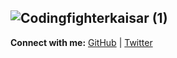 ![Codingfighterkaisar (1)](https://github.com/CodingFighterKaisar/Coding-Fighter-from-Bangladesh/assets/148694769/b9c89d1d-8188-417f-a8ab-95d568984e36)
-------------------------------------------------------------------------------------------------------------------------------------------------------

**Connect with me:** [GitHub](https://github.com/CodingFighterKaisar) | [Twitter](https://twitter.com/LinuxBieKaisar)
